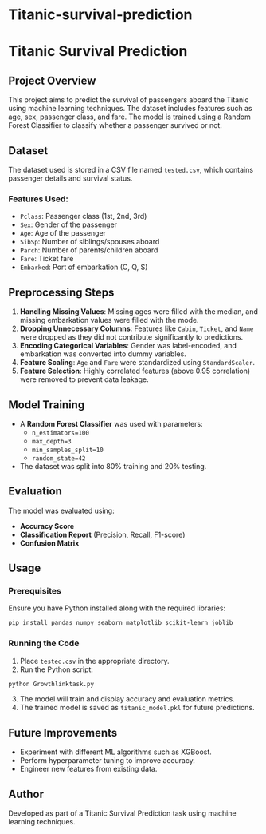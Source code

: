 # Titanic-survival-prediction
# Titanic Survival Prediction

## Project Overview
This project aims to predict the survival of passengers aboard the Titanic using machine learning techniques. The dataset includes features such as age, sex, passenger class, and fare. The model is trained using a Random Forest Classifier to classify whether a passenger survived or not.

## Dataset
The dataset used is stored in a CSV file named `tested.csv`, which contains passenger details and survival status.

### Features Used:
- `Pclass`: Passenger class (1st, 2nd, 3rd)
- `Sex`: Gender of the passenger
- `Age`: Age of the passenger
- `SibSp`: Number of siblings/spouses aboard
- `Parch`: Number of parents/children aboard
- `Fare`: Ticket fare
- `Embarked`: Port of embarkation (C, Q, S)

## Preprocessing Steps
1. **Handling Missing Values**: Missing ages were filled with the median, and missing embarkation values were filled with the mode.
2. **Dropping Unnecessary Columns**: Features like `Cabin`, `Ticket`, and `Name` were dropped as they did not contribute significantly to predictions.
3. **Encoding Categorical Variables**: Gender was label-encoded, and embarkation was converted into dummy variables.
4. **Feature Scaling**: `Age` and `Fare` were standardized using `StandardScaler`.
5. **Feature Selection**: Highly correlated features (above 0.95 correlation) were removed to prevent data leakage.

## Model Training
- A **Random Forest Classifier** was used with parameters:
  - `n_estimators=100`
  - `max_depth=3`
  - `min_samples_split=10`
  - `random_state=42`
- The dataset was split into 80% training and 20% testing.

## Evaluation
The model was evaluated using:
- **Accuracy Score**
- **Classification Report** (Precision, Recall, F1-score)
- **Confusion Matrix**

## Usage
### Prerequisites
Ensure you have Python installed along with the required libraries:
```bash
pip install pandas numpy seaborn matplotlib scikit-learn joblib
```

### Running the Code
1. Place `tested.csv` in the appropriate directory.
2. Run the Python script:
```bash
python Growthlinktask.py
```
3. The model will train and display accuracy and evaluation metrics.
4. The trained model is saved as `titanic_model.pkl` for future predictions.

## Future Improvements
- Experiment with different ML algorithms such as XGBoost.
- Perform hyperparameter tuning to improve accuracy.
- Engineer new features from existing data.

## Author
Developed as part of a Titanic Survival Prediction task using machine learning techniques.

